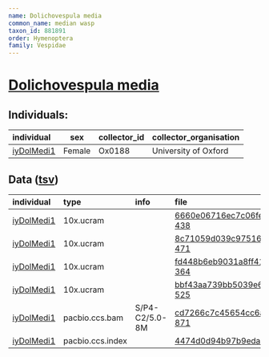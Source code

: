 ```yaml
---
name: Dolichovespula media
common_name: median wasp
taxon_id: 881891
order: Hymenoptera
family: Vespidae
---
```


# [Dolichovespula media](https://www.ebi.ac.uk/ena/data/taxonomy/v1/taxon/tax-id/881891)

## Individuals:

| individual | sex | collector_id | collector_organisation |
| :--------- | :-: | :----------- | :--------------------- |
| [iyDolMedi1](iyDolMedi1.md) | Female | Ox0188 | University of Oxford |

## Data ([tsv](Dolichovespula_media_data.tsv))

| individual | type | info | file |
| :--------- | :--- | :--- | :--- |
| [iyDolMedi1](iyDolMedi1.md) | 10x.ucram |  | [6660e06716ec7c06fe24c4ddaf861b71-438](https://darwin.cog.sanger.ac.uk/insects/Dolichovespula_media/iyDolMedi1/genomic_data/10x/33308_4%235.cram) |
| [iyDolMedi1](iyDolMedi1.md) | 10x.ucram |  | [8c71059d039c975162207b5b05ff7ee2-471](https://darwin.cog.sanger.ac.uk/insects/Dolichovespula_media/iyDolMedi1/genomic_data/10x/33308_4%236.cram) |
| [iyDolMedi1](iyDolMedi1.md) | 10x.ucram |  | [fd448b6eb9031a8ff41e07031c1cc163-364](https://darwin.cog.sanger.ac.uk/insects/Dolichovespula_media/iyDolMedi1/genomic_data/10x/33308_4%237.cram) |
| [iyDolMedi1](iyDolMedi1.md) | 10x.ucram |  | [bbf43aa739bb5039e68172538bc8dda8-525](https://darwin.cog.sanger.ac.uk/insects/Dolichovespula_media/iyDolMedi1/genomic_data/10x/33308_4%238.cram) |
| [iyDolMedi1](iyDolMedi1.md) | pacbio.ccs.bam | S/P4-C2/5.0-8M | [cd7266c7c45654cc6a22615a65912dda-871](https://darwin.cog.sanger.ac.uk/insects/Dolichovespula_media/iyDolMedi1/genomic_data/pacbio/m64094_200216_142756.ccs.bam) |
| [iyDolMedi1](iyDolMedi1.md) | pacbio.ccs.index |  | [4474d0d94b97b9eda7eaea844f36742d](https://darwin.cog.sanger.ac.uk/insects/Dolichovespula_media/iyDolMedi1/genomic_data/pacbio/m64094_200216_142756.ccs.bam.pbi) |
